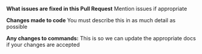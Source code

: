 **What issues are fixed in this Pull Request** Mention issues if appropriate

**Changes made to code** You must describe this in as much detail as possible

**Any changes to commands:** This is so we can update the appropriate docs if your changes are accepted
